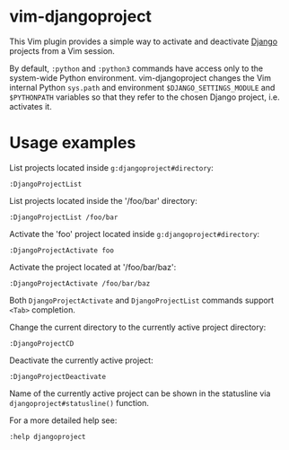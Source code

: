 vim-djangoproject
=================

This Vim plugin provides a simple way to activate and deactivate
[Django](https://www.djangoproject.com/) projects from a Vim session.

By default, `:python` and `:python3` commands have access only to the
system-wide Python environment. vim-djangoproject changes the Vim internal
Python `sys.path` and environment `$DJANGO_SETTINGS_MODULE` and `$PYTHONPATH`
variables so that they refer to the chosen Django project, i.e. activates it.

Usage examples
==============

List projects located inside `g:djangoproject#directory`:

    :DjangoProjectList

List projects located inside the '/foo/bar' directory:

    :DjangoProjectList /foo/bar

Activate the 'foo' project located inside `g:djangoproject#directory`:

    :DjangoProjectActivate foo

Activate the project located at '/foo/bar/baz':

    :DjangoProjectActivate /foo/bar/baz

Both `DjangoProjectActivate` and `DjangoProjectList` commands support `<Tab>`
completion.

Change the current directory to the currently active project directory:

    :DjangoProjectCD

Deactivate the currently active project:

    :DjangoProjectDeactivate

Name of the currently active project can be shown in the statusline via
`djangoproject#statusline()` function.

For a more detailed help see:

    :help djangoproject
